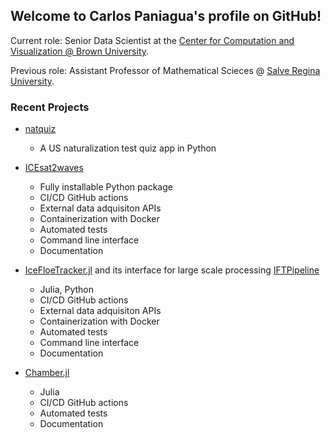 ## Welcome to Carlos Paniagua's profile on GitHub!

Current role: Senior Data Scientist at the [Center for Computation and Visualization @ Brown University](https://ccv.brown.edu/about/#people).

Previous role: Assistant Professor of Mathematical Scieces @ [Salve Regina University](https://salve.edu/).

### Recent Projects
- [natquiz](https://github.com/cpaniaguam/natquiz)
  - A US naturalization test quiz app in Python

- [ICEsat2waves](https://github.com/brown-ccv/icesat2-tracks)
  - Fully installable Python package
  - CI/CD GitHub actions
  - External data adquisiton APIs
  - Containerization with Docker
  - Automated tests
  - Command line interface
  - Documentation
    
- [IceFloeTracker.jl](https://github.com/WilhelmusLab/IceFloeTracker.jl) and its interface for large scale processing [IFTPipeline](https://github.com/WilhelmusLab/ice-floe-tracker-pipeline)
  - Julia, Python
  - CI/CD GitHub actions
  - External data adquisiton APIs
  - Containerization with Docker
  - Automated tests
  - Command line interface
  - Documentation

- [Chamber.jl](https://github.com/brown-ccv/Chamber.jl)
  - Julia
  - CI/CD GitHub actions
  - Automated tests
  - Documentation
 
